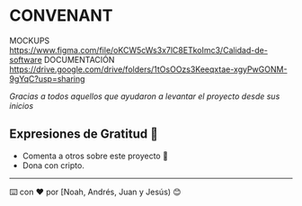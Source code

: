 # CONVENANT

MOCKUPS https://www.figma.com/file/oKCW5cWs3x7lC8ETkoImc3/Calidad-de-software
DOCUMENTACIÓN https://drive.google.com/drive/folders/1tOsOOzs3Keeqxtae-xgyPwGONM-9gYqC?usp=sharing


_Gracias a todos aquellos que ayudaron a levantar el proyecto desde sus inicios_


## Expresiones de Gratitud 🎁

* Comenta a otros sobre este proyecto 📢
* Dona con cripto.
---
⌨️ con ❤️ por [Noah, Andrés, Juan y Jesús) 😊
